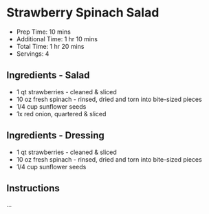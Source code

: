 # Strawberry Spinach Salad

- Prep Time: 10 mins
- Additional Time: 1 hr 10 mins
- Total Time: 1 hr 20 mins
- Servings: 4

## Ingredients - Salad
- 1 qt strawberries - cleaned & sliced
- 10 oz fresh spinach - rinsed, dried and torn into bite-sized pieces
- 1/4 cup sunflower seeds
- 1x red onion, quartered & sliced

## Ingredients - Dressing
- 1 qt strawberries - cleaned & sliced
- 10 oz fresh spinach - rinsed, dried and torn into bite-sized pieces
- 1/4 cup sunflower seeds


## Instructions
...
